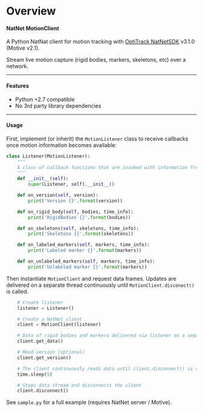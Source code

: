 # Overview
#### NatNet MotionClient
A Python NatNat client for motion tracking with [OptiTrack NatNetSDK](https://optitrack.com/software/natnet-sdk/) v3.1.0 (Motive v2.1).

Stream live motion capture (rigid bodies, markers, skeletons, etc) over a network.

-----

#### Features
- Python +2.7 compatible
- No 3rd party library dependencies

-----

#### Usage
First, implement (or inherit) the `MotionListener` class to receive callbacks once motion information becomes available:
```python
class Listener(MotionListener):
    """
    A class of callback functions that are invoked with information from NatNet server.
    """
    def __init__(self):
        super(Listener, self).__init__()

    def on_version(self, version):
        print('Version {}'.format(version))

    def on_rigid_body(self, bodies, time_info):
        print('RigidBodies {}'.format(bodies))

    def on_skeletons(self, skeletons, time_info):
        print('Skeletons {}'.format(skeletons))

    def on_labeled_markers(self, markers, time_info):
        print('Labeled marker {}'.format(markers))

    def on_unlabeled_markers(self, markers, time_info):
        print('Unlabeled marker {}'.format(markers))
```

Then instantiate `MotionClient` and request data frames.
Updates are delivered on a separate thread continuously until `MotionClient.disconect()` is called.
```python
    # Create listener
    listener = Listener()

    # Create a NatNet client
    client = MotionClient(listener)

    # Data of rigid bodies and markers delivered via listener on a separate thread
    client.get_data()

    # Read version (optional)
    client.get_version()

    # The client continuously reads data until client.disconnect() is called
    time.sleep(5)

    # Stops data stream and disconnects the client
    client.disconnect()
```

See `sample.py` for a full example (requires NatNet server / Motive).
